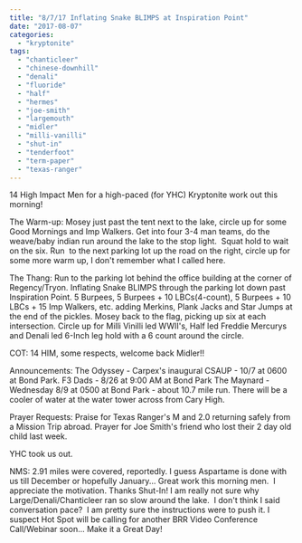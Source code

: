 ```yaml
---
title: "8/7/17 Inflating Snake BLIMPS at Inspiration Point"
date: "2017-08-07"
categories: 
  - "kryptonite"
tags: 
  - "chanticleer"
  - "chinese-downhill"
  - "denali"
  - "fluoride"
  - "half"
  - "hermes"
  - "joe-smith"
  - "largemouth"
  - "midler"
  - "milli-vanilli"
  - "shut-in"
  - "tenderfoot"
  - "term-paper"
  - "texas-ranger"
---
```


14 High Impact Men for a high-paced (for YHC) Kryptonite work out this morning!

The Warm-up: Mosey just past the tent next to the lake, circle up for some Good Mornings and Imp Walkers. Get into four 3-4 man teams, do the weave/baby indian run around the lake to the stop light.  Squat hold to wait on the six. Run  to the next parking lot up the road on the right, circle up for some more warm up, I don't remember what I called here.

The Thang: Run to the parking lot behind the office building at the corner of Regency/Tryon. Inflating Snake BLIMPS through the parking lot down past Inspiration Point. 5 Burpees, 5 Burpees + 10 LBCs(4-count), 5 Burpees + 10 LBCs + 15 Imp Walkers, etc. adding Merkins, Plank Jacks and Star Jumps at the end of the pickles. Mosey back to the flag, picking up six at each intersection. Circle up for Milli Vinilli led WWII's, Half led Freddie Mercurys and Denali led 6-Inch leg hold with a 6 count around the circle.

COT: 14 HIM, some respects, welcome back Midler!!

Announcements: The Odyssey - Carpex's inaugural CSAUP - 10/7 at 0600 at Bond Park. F3 Dads - 8/26 at 9:00 AM at Bond Park The Maynard - Wednesday 8/9 at 0500 at Bond Park - about 10.7 mile run. There will be a cooler of water at the water tower across from Cary High.

Prayer Requests: Praise for Texas Ranger's M and 2.0 returning safely from a Mission Trip abroad. Prayer for Joe Smith's friend who lost their 2 day old child last week.

YHC took us out.

NMS: 2.91 miles were covered, reportedly. I guess Aspartame is done with us till December or hopefully January... Great work this morning men.  I appreciate the motivation. Thanks Shut-In! I am really not sure why Large/Denali/Chanticleer ran so slow around the lake.  I don't think I said conversation pace?  I am pretty sure the instructions were to push it. I suspect Hot Spot will be calling for another BRR Video Conference Call/Webinar soon... Make it a Great Day!
